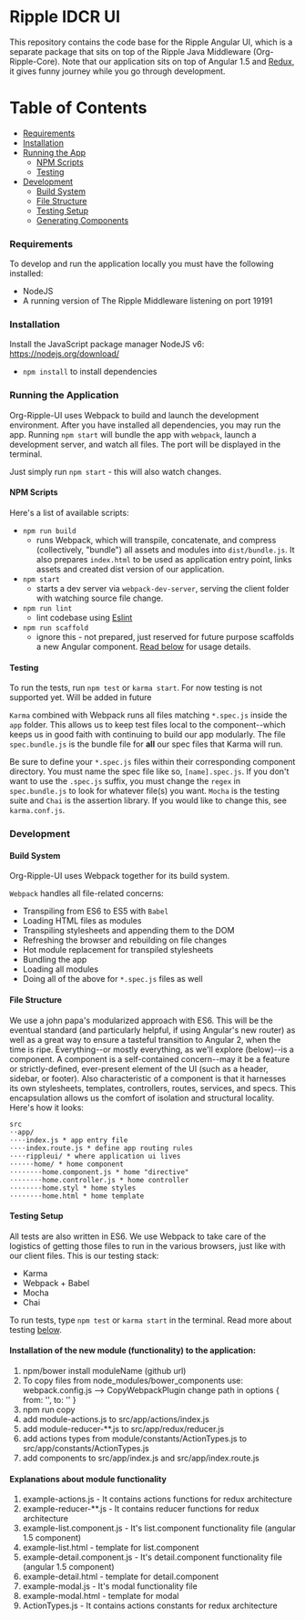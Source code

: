 Ripple IDCR UI
=========

This repository contains the code base for the Ripple Angular UI, which is a separate package that sits on top of
 the Ripple Java Middleware (Org-Ripple-Core).
Note that our application sits on top of Angular 1.5 and [Redux](https://github.com/reactjs/redux), it gives funny journey while you go through development.

 # Table of Contents
 * [Requirements](#requirements)
 * [Installation](#installation)
 * [Running the App](#running-the-application)
     * [NPM Scripts](#npm-scripts)
     * [Testing](#testing)
 * [Development](#development)
     * [Build System](#build-system)
     * [File Structure](#file-structure)
     * [Testing Setup](#testing-setup)
     * [Generating Components](#generating-components)

### Requirements

To develop and run the application locally you must have the following installed:
* NodeJS
* A running version of The Ripple Middleware listening on port 19191


### Installation

Install the JavaScript package manager NodeJS v6:
https://nodejs.org/download/

* `npm install` to install dependencies

### Running the Application

Org-Ripple-UI uses Webpack to build and launch the development environment. After you have installed all dependencies, you may run the app. Running `npm start` will bundle the app with `webpack`, launch a development server, and watch all files. The port will be displayed in the terminal.

Just simply run `npm start` - this will also watch changes.

#### NPM Scripts
Here's a list of available scripts:
* `npm run build`
  * runs Webpack, which will transpile, concatenate, and compress (collectively, "bundle") all assets and modules into `dist/bundle.js`. It also prepares `index.html` to be used as application entry point, links assets and created dist version of our application.
* `npm start`
  * starts a dev server via `webpack-dev-server`, serving the client folder with watching source file change.
* `npm run lint`
  * lint codebase using [Eslint](http://eslint.org/)
* `npm run scaffold`
  * ignore this - not prepared, just reserved for future purpose scaffolds a new Angular component. [Read below](#generating-components) for usage details.

#### Testing
To run the tests, run `npm test` or `karma start`.
For now testing is not supported yet. Will be added in future

`Karma` combined with Webpack runs all files matching `*.spec.js` inside the `app` folder. This allows us to keep test files local to the component--which keeps us in good faith with continuing to build our app modularly. The file `spec.bundle.js` is the bundle file for **all** our spec files that Karma will run.

Be sure to define your `*.spec.js` files within their corresponding component directory. You must name the spec file like so, `[name].spec.js`. If you don't want to use the `.spec.js` suffix, you must change the `regex` in `spec.bundle.js` to look for whatever file(s) you want.
`Mocha` is the testing suite and `Chai` is the assertion library. If you would like to change this, see `karma.conf.js`.

### Development
#### Build System
Org-Ripple-UI uses Webpack together for its build system.

`Webpack` handles all file-related concerns:
* Transpiling from ES6 to ES5 with `Babel`
* Loading HTML files as modules
* Transpiling stylesheets and appending them to the DOM
* Refreshing the browser and rebuilding on file changes
* Hot module replacement for transpiled stylesheets
* Bundling the app
* Loading all modules
* Doing all of the above for `*.spec.js` files as well

#### File Structure
We use a john papa's modularized approach with ES6. This will be the eventual standard (and particularly helpful, if using Angular's new router) as well as a great way to ensure a tasteful transition to Angular 2, when the time is ripe. Everything--or mostly everything, as we'll explore (below)--is a component. A component is a self-contained concern--may it be a feature or strictly-defined, ever-present element of the UI (such as a header, sidebar, or footer). Also characteristic of a component is that it harnesses its own stylesheets, templates, controllers, routes, services, and specs. This encapsulation allows us the comfort of isolation and structural locality. Here's how it looks:
```
src
⋅⋅app/
⋅⋅⋅⋅index.js * app entry file
⋅⋅⋅⋅index.route.js * define app routing rules
⋅⋅⋅⋅rippleui/ * where application ui lives
⋅⋅⋅⋅⋅⋅home/ * home component
⋅⋅⋅⋅⋅⋅⋅⋅home.component.js * home "directive"
⋅⋅⋅⋅⋅⋅⋅⋅home.controller.js * home controller
⋅⋅⋅⋅⋅⋅⋅⋅home.styl * home styles
⋅⋅⋅⋅⋅⋅⋅⋅home.html * home template
```

#### Testing Setup
All tests are also written in ES6. We use Webpack to take care of the logistics of getting those files to run in the various browsers, just like with our client files. This is our testing stack:
* Karma
* Webpack + Babel
* Mocha
* Chai

To run tests, type `npm test` or `karma start` in the terminal. Read more about testing [below](#testing).

#### Installation of the new module (functionality) to the application:
1. npm/bower install moduleName (github url)
2. To copy files from node_modules/bower_components use: webpack.config.js --> CopyWebpackPlugin change path in options { from: '', to: '' }
3. npm run copy
4. add module-actions.js to src/app/actions/index.js
5. add module-reducer-**.js to src/app/redux/reducer.js
6. add actions types from module/constants/ActionTypes.js to src/app/constants/ActionTypes.js
7. add components to src/app/index.js and src/app/index.route.js

#### Explanations about module functionality
1. example-actions.js - It contains actions functions for redux architecture
2. example-reducer-**.js - It contains reducer functions for redux architecture
3. example-list.component.js - It's list.component functionality file (angular 1.5 component)
4. example-list.html - template for list.component
5. example-detail.component.js - It's detail.component functionality file (angular 1.5 component)
6. example-detail.html - template for detail.component
7. example-modal.js - It's modal functionality file
8. example-modal.html - template for modal
9. ActionTypes.js - It contains actions constants for redux architecture